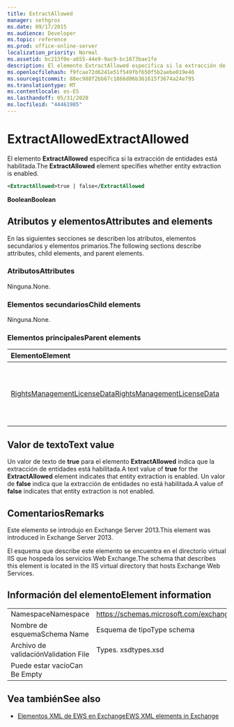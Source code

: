 ```yaml
---
title: ExtractAllowed
manager: sethgros
ms.date: 09/17/2015
ms.audience: Developer
ms.topic: reference
ms.prod: office-online-server
localization_priority: Normal
ms.assetid: bc213f0e-a655-44e9-9ac9-bc1673bae1fe
description: El elemento ExtractAllowed especifica si la extracción de entidades está habilitada.
ms.openlocfilehash: f9fcae72d6241e51f549fbf650f5b2aebe019e46
ms.sourcegitcommit: 88ec988f2bb67c1866d06b361615f3674a24e795
ms.translationtype: MT
ms.contentlocale: es-ES
ms.lasthandoff: 05/31/2020
ms.locfileid: "44461985"
---
```

# <a name="extractallowed"></a><span data-ttu-id="b5111-103">ExtractAllowed</span><span class="sxs-lookup"><span data-stu-id="b5111-103">ExtractAllowed</span></span>

<span data-ttu-id="b5111-104">El elemento **ExtractAllowed** especifica si la extracción de entidades está habilitada.</span><span class="sxs-lookup"><span data-stu-id="b5111-104">The **ExtractAllowed** element specifies whether entity extraction is enabled.</span></span> 
  
```XML
<ExtractAllowed>true | false</ExtractAllowed
```

 <span data-ttu-id="b5111-105">**Boolean**</span><span class="sxs-lookup"><span data-stu-id="b5111-105">**Boolean**</span></span>
## <a name="attributes-and-elements"></a><span data-ttu-id="b5111-106">Atributos y elementos</span><span class="sxs-lookup"><span data-stu-id="b5111-106">Attributes and elements</span></span>

<span data-ttu-id="b5111-107">En las siguientes secciones se describen los atributos, elementos secundarios y elementos primarios.</span><span class="sxs-lookup"><span data-stu-id="b5111-107">The following sections describe attributes, child elements, and parent elements.</span></span>
  
### <a name="attributes"></a><span data-ttu-id="b5111-108">Atributos</span><span class="sxs-lookup"><span data-stu-id="b5111-108">Attributes</span></span>

<span data-ttu-id="b5111-109">Ninguna.</span><span class="sxs-lookup"><span data-stu-id="b5111-109">None.</span></span>
  
### <a name="child-elements"></a><span data-ttu-id="b5111-110">Elementos secundarios</span><span class="sxs-lookup"><span data-stu-id="b5111-110">Child elements</span></span>

<span data-ttu-id="b5111-111">Ninguna.</span><span class="sxs-lookup"><span data-stu-id="b5111-111">None.</span></span>
  
### <a name="parent-elements"></a><span data-ttu-id="b5111-112">Elementos principales</span><span class="sxs-lookup"><span data-stu-id="b5111-112">Parent elements</span></span>

|<span data-ttu-id="b5111-113">**Elemento**</span><span class="sxs-lookup"><span data-stu-id="b5111-113">**Element**</span></span>|<span data-ttu-id="b5111-114">**Descripción**</span><span class="sxs-lookup"><span data-stu-id="b5111-114">**Description**</span></span>|
|:-----|:-----|
|[<span data-ttu-id="b5111-115">RightsManagementLicenseData</span><span class="sxs-lookup"><span data-stu-id="b5111-115">RightsManagementLicenseData</span></span>](rightsmanagementlicensedata.md) <br/> |<span data-ttu-id="b5111-116">Especifica información sobre la licencia de administración de derechos.</span><span class="sxs-lookup"><span data-stu-id="b5111-116">Specifies information about the rights management license.</span></span>  <br/> |
   
## <a name="text-value"></a><span data-ttu-id="b5111-117">Valor de texto</span><span class="sxs-lookup"><span data-stu-id="b5111-117">Text value</span></span>

<span data-ttu-id="b5111-118">Un valor de texto de **true** para el elemento **ExtractAllowed** indica que la extracción de entidades está habilitada.</span><span class="sxs-lookup"><span data-stu-id="b5111-118">A text value of **true** for the **ExtractAllowed** element indicates that entity extraction is enabled.</span></span> <span data-ttu-id="b5111-119">Un valor de **false** indica que la extracción de entidades no está habilitada.</span><span class="sxs-lookup"><span data-stu-id="b5111-119">A value of **false** indicates that entity extraction is not enabled.</span></span> 
  
## <a name="remarks"></a><span data-ttu-id="b5111-120">Comentarios</span><span class="sxs-lookup"><span data-stu-id="b5111-120">Remarks</span></span>

<span data-ttu-id="b5111-121">Este elemento se introdujo en Exchange Server 2013.</span><span class="sxs-lookup"><span data-stu-id="b5111-121">This element was introduced in Exchange Server 2013.</span></span>
  
<span data-ttu-id="b5111-122">El esquema que describe este elemento se encuentra en el directorio virtual IIS que hospeda los servicios Web Exchange.</span><span class="sxs-lookup"><span data-stu-id="b5111-122">The schema that describes this element is located in the IIS virtual directory that hosts Exchange Web Services.</span></span>
  
## <a name="element-information"></a><span data-ttu-id="b5111-123">Información del elemento</span><span class="sxs-lookup"><span data-stu-id="b5111-123">Element information</span></span>

|||
|:-----|:-----|
|<span data-ttu-id="b5111-124">Namespace</span><span class="sxs-lookup"><span data-stu-id="b5111-124">Namespace</span></span>  <br/> |https://schemas.microsoft.com/exchange/services/2006/types  <br/> |
|<span data-ttu-id="b5111-125">Nombre de esquema</span><span class="sxs-lookup"><span data-stu-id="b5111-125">Schema Name</span></span>  <br/> |<span data-ttu-id="b5111-126">Esquema de tipo</span><span class="sxs-lookup"><span data-stu-id="b5111-126">Type schema</span></span>  <br/> |
|<span data-ttu-id="b5111-127">Archivo de validación</span><span class="sxs-lookup"><span data-stu-id="b5111-127">Validation File</span></span>  <br/> |<span data-ttu-id="b5111-128">Types. xsd</span><span class="sxs-lookup"><span data-stu-id="b5111-128">types.xsd</span></span>  <br/> |
|<span data-ttu-id="b5111-129">Puede estar vacío</span><span class="sxs-lookup"><span data-stu-id="b5111-129">Can Be Empty</span></span>  <br/> ||
   
## <a name="see-also"></a><span data-ttu-id="b5111-130">Vea también</span><span class="sxs-lookup"><span data-stu-id="b5111-130">See also</span></span>



- [<span data-ttu-id="b5111-131">Elementos XML de EWS en Exchange</span><span class="sxs-lookup"><span data-stu-id="b5111-131">EWS XML elements in Exchange</span></span>](ews-xml-elements-in-exchange.md)


